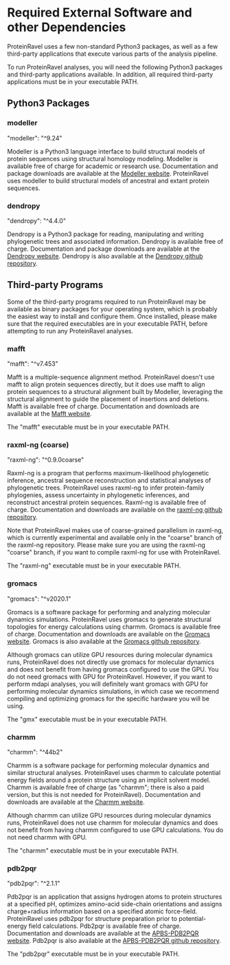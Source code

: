 # Required External Software and other Dependencies

ProteinRavel uses a few non-standard Python3 packages, as well as a few third-party applications that execute various parts of the analysis pipeline.

To run ProteinRavel analyses, you will need the following Python3 packages and third-party applications available. In addition, all required third-party applications must be in your executable PATH.

## Python3 Packages

### modeller

  "modeller": "^9.24"

Modeller is a Python3 language interface to build structural models of protein sequences using structural homology modeling. Modeller is available free of charge for academic or research use. Documentation and package downloads are available at the [Modeller website]. ProteinRavel uses modeller to build structural models of ancestral and extant protein sequences.

[Modeller website]: https://salilab.org/modeller/

### dendropy

  "dendropy": "^4.4.0"

Dendropy is a Python3 package for reading, manipulating and writing phylogenetic trees and associated information. Dendropy is available free of charge. Documentation and package downloads are available at the [Dendropy website]. Dendropy is also available at the [Dendropy github repository].

[Dendropy website]: https://dendropy.org/
[Dendropy github repository]: https://github.com/jeetsukumaran/DendroPy/

## Third-party Programs

Some of the third-party programs required to run ProteinRavel may be available as binary packages for your operating system, which is probably the easiest way to install and configure them. Once installed, please make sure that the required executables are in your executable PATH, before attempting to run any ProteinRavel analyses.

### mafft

  "mafft": "^v7.453"

Mafft is a multiple-sequence alignment method. ProteinRavel doesn't use mafft to align protein sequences directly, but it does use mafft to align protein sequences to a structural alignment built by Modeller, leveraging the structural alignment to guide the placement of insertions and deletions. Mafft is available free of charge. Documentation and downloads are available at the [Mafft website].

[Mafft website]: https://mafft.cbrc.jp/alignment/software/

The "mafft" executable must be in your executable PATH.

### raxml-ng (coarse)

  "raxml-ng": "^0.9.0coarse"

Raxml-ng is a program that performs maximum-likelihood phylogenetic inference, ancestral sequence reconstruction and statistical analyses of phylogenetic trees. ProteinRavel uses raxml-ng to infer protein-family phylogenies, assess uncertainty in phylogenetic inferences, and reconstruct ancestral protein sequences. Raxml-ng is available free of charge. Documentation and downloads are available on the [raxml-ng github repository].

Note that ProteinRavel makes use of coarse-grained parallelism in raxml-ng, which is currently experimental and available only in the "coarse" branch of the raxml-ng repository. Please make sure you are using the raxml-ng "coarse" branch, if you want to compile raxml-ng for use with ProteinRavel.

[raxml-ng github repository]: https://github.com/amkozlov/raxml-ng

The "raxml-ng" executable must be in your executable PATH.

### gromacs

  "gromacs": "^v2020.1"

Gromacs is a software package for performing and analyzing molecular dynamics simulations. ProteinRavel uses gromacs to generate structural topologies for energy calculations using charmm. Gromacs is available free of charge. Documentation and downloads are available on the [Gromacs website]. Gromacs is also available at the [Gromacs github repository].

Although gromacs can utilize GPU resources during molecular dynamics runs, ProteinRavel does not directly use gromacs for molecular dynamics and does not benefit from having gromacs configured to use the GPU. You do not need gromacs with GPU for ProteinRavel. However, if you want to perform mdapi analyses, you will definitely want gromacs with GPU for performing molecular dynamics simulations, in which case we recommend compiling and optimizing gromacs for the specific hardware you will be using.

[Gromacs website]: http://www.gromacs.org/
[Gromacs github repository]: https://github.com/gromacs/gromacs

The "gmx" executable must be in your executable PATH.

### charmm

  "charmm": "^44b2"

Charmm is a software package for performing molecular dynamics and similar structural analyses. ProteinRavel uses charmm to calculate potential energy fields around a protein structure using an implicit solvent model. Charmm is available free of charge (as "charmm"; there is also a paid version, but this is not needed for ProteinRavel). Documentation and downloads are available at the [Charmm website].

Although charmm can utilize GPU resources during molecular dynamics runs, ProteinRavel does not use charmm for molecular dynamics and does not benefit from having charmm configured to use GPU calculations. You do not need charmm with GPU.

[Charmm website]: https://www.charmm.org/

The "charmm" executable must be in your executable PATH.

### pdb2pqr

  "pdb2pqr": "^2.1.1"

Pdb2pqr is an application that assigns hydrogen atoms to protein structures at a specified pH, optimizes amino-acid side-chain orientations and assigns charge+radius information based on a specified atomic force-field. ProteinRavel uses pdb2pqr for structure preparation prior to potential-energy field calculations. Pdb2pqr is available free of charge. Documentation and downloads are available at the [APBS-PDB2PQR website]. Pdb2pqr is also available at the [APBS-PDB2PQR github repository].

[APBS-PDB2PQR website]: http://www.poissonboltzmann.org/
[APBS-PDB2PQR github repository]: https://github.com/Electrostatics/apbs-pdb2pqr

The "pdb2pqr" executable must be in your executable PATH.
